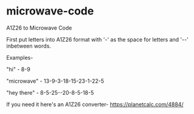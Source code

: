 # microwave-code
A1Z26 to Microwave Code

First put letters into A1Z26 format with '-' as the space for letters and '--' inbetween words.

Examples-

"hi" - 8-9

"microwave" - 13-9-3-18-15-23-1-22-5

"hey there" - 8-5-25--20-8-5-18-5

If you need it here's an A1Z26 converter- https://planetcalc.com/4884/
